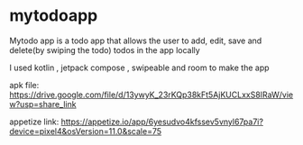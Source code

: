 # mytodoapp
Mytodo app is a todo app that allows the user to add, edit, save and delete(by swiping the todo) todos in the app locally

I used kotlin , jetpack compose , swipeable and room to make the app 

apk file: https://drive.google.com/file/d/13ywyK_23rKQp38kFt5AjKUCLxxS8IRaW/view?usp=share_link

appetize link: https://appetize.io/app/6yesudvo4kfssev5vnyl67pa7i?device=pixel4&osVersion=11.0&scale=75
